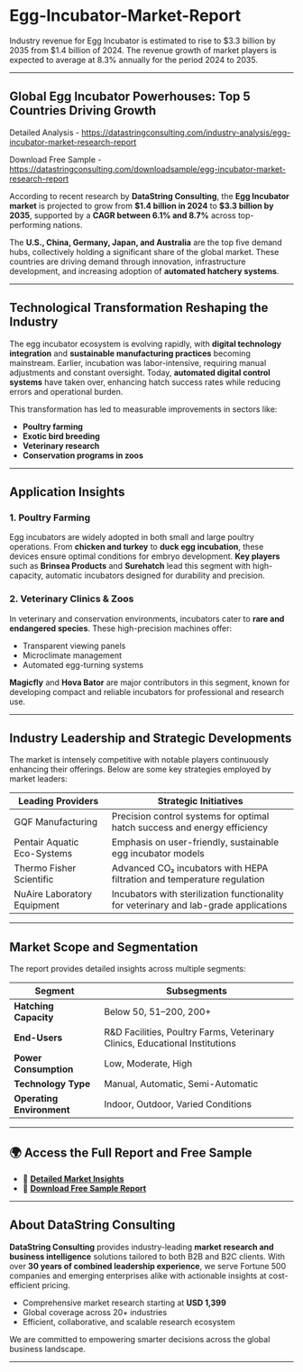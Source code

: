 # Egg-Incubator-Market-Report

Industry revenue for Egg Incubator is estimated to rise to $3.3 billion by 2035 from $1.4 billion of 2024. The revenue growth of market players is expected to average at 8.3% annually for the period 2024 to 2035.

---

## **Global Egg Incubator Powerhouses: Top 5 Countries Driving Growth**

Detailed Analysis - https://datastringconsulting.com/industry-analysis/egg-incubator-market-research-report

Download Free Sample - https://datastringconsulting.com/downloadsample/egg-incubator-market-research-report

According to recent research by **DataString Consulting**, the **Egg Incubator market** is projected to grow from **\$1.4 billion in 2024** to **\$3.3 billion by 2035**, supported by a **CAGR between 6.1% and 8.7%** across top-performing nations.

The **U.S., China, Germany, Japan, and Australia** are the top five demand hubs, collectively holding a significant share of the global market. These countries are driving demand through innovation, infrastructure development, and increasing adoption of **automated hatchery systems**.

---

## **Technological Transformation Reshaping the Industry**

The egg incubator ecosystem is evolving rapidly, with **digital technology integration** and **sustainable manufacturing practices** becoming mainstream. Earlier, incubation was labor-intensive, requiring manual adjustments and constant oversight. Today, **automated digital control systems** have taken over, enhancing hatch success rates while reducing errors and operational burden.

This transformation has led to measurable improvements in sectors like:

* **Poultry farming**
* **Exotic bird breeding**
* **Veterinary research**
* **Conservation programs in zoos**

---

## **Application Insights**

### **1. Poultry Farming**

Egg incubators are widely adopted in both small and large poultry operations. From **chicken and turkey** to **duck egg incubation**, these devices ensure optimal conditions for embryo development.
**Key players** such as **Brinsea Products** and **Surehatch** lead this segment with high-capacity, automatic incubators designed for durability and precision.

### **2. Veterinary Clinics & Zoos**

In veterinary and conservation environments, incubators cater to **rare and endangered species**. These high-precision machines offer:

* Transparent viewing panels
* Microclimate management
* Automated egg-turning systems

**Magicfly** and **Hova Bator** are major contributors in this segment, known for developing compact and reliable incubators for professional and research use.

---

## **Industry Leadership and Strategic Developments**

The market is intensely competitive with notable players continuously enhancing their offerings. Below are some key strategies employed by market leaders:

| **Leading Providers**       | **Strategic Initiatives**                                                             |
| --------------------------- | ------------------------------------------------------------------------------------- |
| GQF Manufacturing           | Precision control systems for optimal hatch success and energy efficiency             |
| Pentair Aquatic Eco-Systems | Emphasis on user-friendly, sustainable egg incubator models                           |
| Thermo Fisher Scientific    | Advanced CO₂ incubators with HEPA filtration and temperature regulation               |
| NuAire Laboratory Equipment | Incubators with sterilization functionality for veterinary and lab-grade applications |

---

## **Market Scope and Segmentation**

The report provides detailed insights across multiple segments:

| **Segment**               | **Subsegments**                                                              |
| ------------------------- | ---------------------------------------------------------------------------- |
| **Hatching Capacity**     | Below 50, 51–200, 200+                                                       |
| **End-Users**             | R\&D Facilities, Poultry Farms, Veterinary Clinics, Educational Institutions |
| **Power Consumption**     | Low, Moderate, High                                                          |
| **Technology Type**       | Manual, Automatic, Semi-Automatic                                            |
| **Operating Environment** | Indoor, Outdoor, Varied Conditions                                           |

---

## 🌍 **Access the Full Report and Free Sample**

* 📘 [**Detailed Market Insights**](https://datastringconsulting.com/industry-analysis/egg-incubator-market-research-report)
* 📄 [**Download Free Sample Report**](https://datastringconsulting.com/downloadsample/egg-incubator-market-research-report)

---

## **About DataString Consulting**

**DataString Consulting** provides industry-leading **market research and business intelligence** solutions tailored to both B2B and B2C clients. With over **30 years of combined leadership experience**, we serve Fortune 500 companies and emerging enterprises alike with actionable insights at cost-efficient pricing.

* Comprehensive market research starting at **USD 1,399**
* Global coverage across 20+ industries
* Efficient, collaborative, and scalable research ecosystem

We are committed to empowering smarter decisions across the global business landscape.

---
